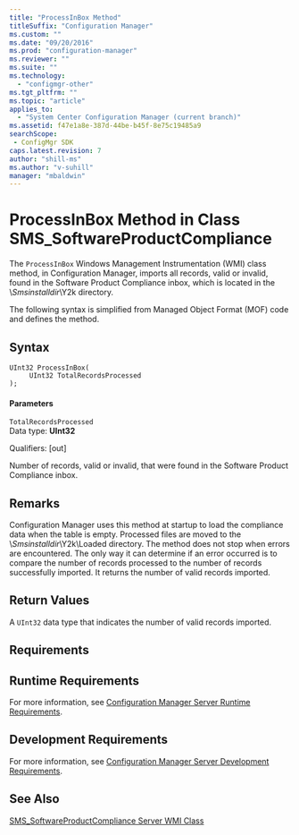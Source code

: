 ```yaml
---
title: "ProcessInBox Method"
titleSuffix: "Configuration Manager"
ms.custom: ""
ms.date: "09/20/2016"
ms.prod: "configuration-manager"
ms.reviewer: ""
ms.suite: ""
ms.technology:
  - "configmgr-other"
ms.tgt_pltfrm: ""
ms.topic: "article"
applies_to:
  - "System Center Configuration Manager (current branch)"
ms.assetid: f47e1a8e-387d-44be-b45f-8e75c19485a9searchScope: - ConfigMgr SDK
caps.latest.revision: 7
author: "shill-ms"
ms.author: "v-suhill"
manager: "mbaldwin"
---
```

# ProcessInBox Method in Class SMS_SoftwareProductCompliance
The `ProcessInBox` Windows Management Instrumentation (WMI) class method, in Configuration Manager, imports all records, valid or invalid, found in the Software Product Compliance inbox, which is located in the \\*Smsinstalldir*\Y2k directory.  

 The following syntax is simplified from Managed Object Format (MOF) code and defines the method.  

## Syntax  

```  
UInt32 ProcessInBox(  
     UInt32 TotalRecordsProcessed  
);  
```  

#### Parameters  
 `TotalRecordsProcessed`  
 Data type: **UInt32**  

 Qualifiers: [out]  

 Number of records, valid or invalid, that were found in the Software Product Compliance inbox.  

## Remarks  
 Configuration Manager uses this method at startup to load the compliance data when the table is empty. Processed files are moved to the \\*Smsinstalldir*\Y2k\Loaded directory. The method does not stop when errors are encountered. The only way it can determine if an error occurred is to compare the number of records processed to the number of records successfully imported. It returns the number of valid records imported.  

## Return Values  
 A `UInt32` data type that indicates the number of valid records imported.  

## Requirements  

## Runtime Requirements  
 For more information, see [Configuration Manager Server Runtime Requirements](../../../develop/core/reqs/server-runtime-requirements.md).  

## Development Requirements  
 For more information, see [Configuration Manager Server Development Requirements](../../../develop/core/reqs/server-development-requirements.md).  

## See Also  
 [SMS_SoftwareProductCompliance Server WMI Class](../../../develop/reference/misc/sms_softwareproductcompliance-server-wmi-class.md)
